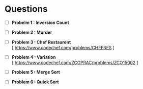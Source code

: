 # Questions 

- [ ] **Probelm 1 : Inversion Count**  
- [ ] **Problem 2 : Murder**  
- [ ] **Problem 3 : Chef Restaurent**   
      [ https://www.codechef.com/problems/CHEFRES ]   
- [ ] **Problem 4 : Variation**   
      [ https://www.codechef.com/ZCOPRAC/problems/ZCO15002 ]  
      
- [ ] **Problem 5 : Merge Sort**   

- [ ] **Problem 6 : Quick Sort**   

